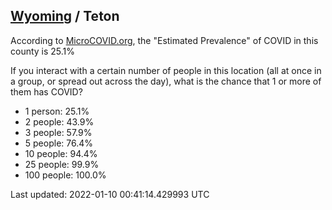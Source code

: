 
## [Wyoming](/united-states/wyoming) / Teton

According to [MicroCOVID.org](http://microcovid.org),
the "Estimated Prevalence" of COVID in this county is 25.1%

If you interact with a certain number of people in this location
(all at once in a group, or spread out across the day), what is the chance that
1 or more of them has COVID?

- 1 person: 25.1%
- 2 people: 43.9%
- 3 people: 57.9%
- 5 people: 76.4%
- 10 people: 94.4%
- 25 people: 99.9%
- 100 people: 100.0%

Last updated: 2022-01-10 00:41:14.429993 UTC
